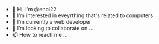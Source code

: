 - 👋 Hi, I’m @enpi22
- 👀 I’m interested in eveyrthing that's related to computers
- 🌱 I’m currently a web developer
- 💞️ I’m looking to collaborate on ...
- 📫 How to reach me ...

<!---
enpi22/enpi22 is a ✨ special ✨ repository because its `README.md` (this file) appears on your GitHub profile.
You can click the Preview link to take a look at your changes.
--->
